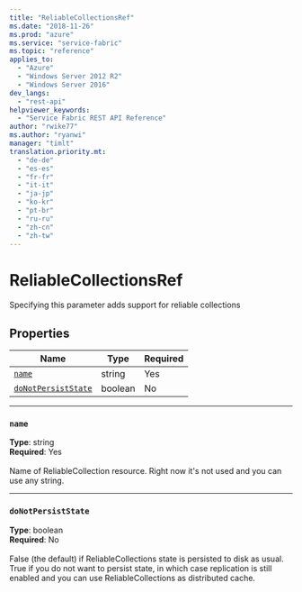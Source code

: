 ```yaml
---
title: "ReliableCollectionsRef"
ms.date: "2018-11-26"
ms.prod: "azure"
ms.service: "service-fabric"
ms.topic: "reference"
applies_to: 
  - "Azure"
  - "Windows Server 2012 R2"
  - "Windows Server 2016"
dev_langs: 
  - "rest-api"
helpviewer_keywords: 
  - "Service Fabric REST API Reference"
author: "rwike77"
ms.author: "ryanwi"
manager: "timlt"
translation.priority.mt: 
  - "de-de"
  - "es-es"
  - "fr-fr"
  - "it-it"
  - "ja-jp"
  - "ko-kr"
  - "pt-br"
  - "ru-ru"
  - "zh-cn"
  - "zh-tw"
---
```

# ReliableCollectionsRef

Specifying this parameter adds support for reliable collections

## Properties
| Name | Type | Required |
| --- | --- | --- |
| [`name`](#name) | string | Yes |
| [`doNotPersistState`](#donotpersiststate) | boolean | No |

____
### `name`
__Type__: string <br/>
__Required__: Yes<br/>
<br/>
Name of ReliableCollection resource. Right now it's not used and you can use any string.

____
### `doNotPersistState`
__Type__: boolean <br/>
__Required__: No<br/>
<br/>
False (the default) if ReliableCollections state is persisted to disk as usual. True if you do not want to persist state, in which case replication is still enabled and you can use ReliableCollections as distributed cache.
